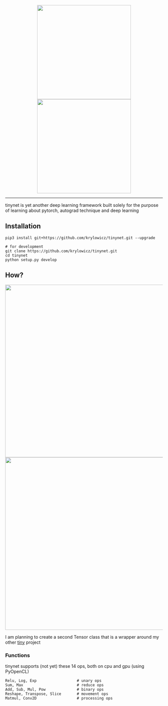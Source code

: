 <p align="center">
  <img src="https://user-images.githubusercontent.com/22550143/159065534-86370222-8c2d-47e1-a680-f5b70bc76a3d.svg#gh-light-mode-only" width="300px" height="300px">
  <img src="https://user-images.githubusercontent.com/22550143/159065617-2c5544e3-1d8b-4cc4-b4d2-d626ec9495e8.svg#gh-dark-mode-only" width="300px" height="300px">
</p>

<hr />

tinynet is yet another deep learning framework built solely for the purpose of learning about pytorch, autograd technique and deep learning

## Installation
```
pip3 install git+https://github.com/krylowicz/tinynet.git --upgrade

# for development
git clone https://github.com/krylowicz/tinynet.git
cd tinynet
python setup.py develop
```

## How?
<p align="center">
  <img src="https://user-images.githubusercontent.com/22550143/158054958-332315a0-8863-4585-a69e-ed60dfc6a597.svg#gh-light-mode-only" width="550px" height="550px">
  <img src="https://user-images.githubusercontent.com/22550143/159060876-4ed5ba97-956d-4789-833e-0c43b8c3bee2.svg#gh-dark-mode-only" width="550px" height="550px">

I am planning to create a second Tensor class that is a wrapper around my other [tiny](http://github.com/krylowicz/tinydot) project

### Functions
tinynet supports (not yet) these 14 ops, both on cpu and gpu (using PyOpenCL)
```
Relu, Log, Exp                  # unary ops
Sum, Max                        # reduce ops
Add, Sub, Mul, Pow              # binary ops
Reshape, Transpose, Slice       # movement ops
Matmul, Conv2D                  # processing ops
```
